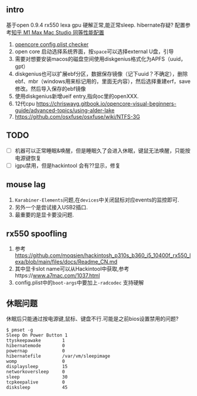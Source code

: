 ## intro
基于open 0.9.4
rx550 lexa gpu 硬解正常,能正常sleep.  hibernate存疑?
配置参考[知乎 M1 Max Mac Studio 同等性能配置](https://zhuanlan.zhihu.com/p/580506404)

1. [opencore config.plist checker](https://sanitychecker.ocutils.me/)
2. open core 启动选择系统界面，按`space`可以选择external U盘，引导
3. 需要对想要安装macos的磁盘空间使用diskgenius格式化为APFS（uuid，gpt）
4. diskgenius也可以扩展ebf分区，数据保存镜像（记下uuid？不确定），删除ebf、mbr（windows用来标记用的，里面无内容），然后选择重建erf，save修改。然后导入保存的ebf镜像
5. 使用diskgenius新增ueif entry,指向oc里的openXXX.
6. 12代cpu https://chriswayg.gitbook.io/opencore-visual-beginners-guide/advanced-topics/using-alder-lake
7. https://github.com/osxfuse/osxfuse/wiki/NTFS-3G

## TODO
- [ ] 机器可以正常睡眠&唤醒，但是睡眠久了会进入休眠，键鼠无法唤醒，只能按电源键恢复
- [ ] igpu禁用，但是hackintool 会有??显示，修复

## mouse lag
1. `Karabiner-Elements`问题,在`devices`中关闭鼠标对应events的监控即可.
2. 另外一个是尝试接入USB2插口.
3. 最重要的是显卡要没问题.

## rx550 spoofling
1. 参考 https://github.com/moqsien/hackintosh_p310s_b360_i5_10400f_rx550_lexa/blob/main/files/docs/Readme_CN.md
2. 其中显卡slot name可以从Hackintool中获取,参考https://www.a7mac.com/1037.html
3. config.plist中的`boot-args`中要加上`-radcodec` 支持硬解

## 休眠问题
休眠后只能通过按电源键,鼠标、键盘不行.可能是之前bios设置禁用的问题?

```
$ pmset -g
Sleep On Power Button 1
ttyskeepawake        1
hibernatemode        0
powernap             0
hibernatefile        /var/vm/sleepimage
womp                 0
displaysleep         15
networkoversleep     0
sleep                30
tcpkeepalive         0
disksleep            45
```
